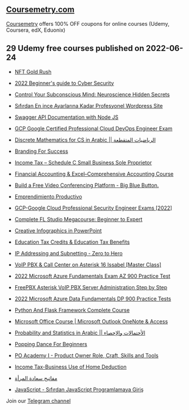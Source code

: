 ## [**Coursemetry.com**](https://coursemetry.com/)

[Coursemetry](https://coursemetry.com/) offers 100% OFF coupons for online courses (Udemy, Coursera, edX, Eduonix)

## **29 Udemy free courses published on 2022-06-24**

* [NFT Gold Rush](https://coursemetry.com/nft-gold-rush/)

* [2022 Beginner's guide to Cyber Security](https://coursemetry.com/2022-beginners-guide-to-cyber-security/)

* [Control Your Subconscious Mind: Neuroscience Hidden Secrets](https://coursemetry.com/control-your-subconscious-mind-neuroscience-hidden-secrets/)

* [Sıfırdan En ince Ayarlarına Kadar Profesyonel Wordpress Site](https://coursemetry.com/sifirdan-en-ince-ayarlarina-kadar-profesyonel-wordpress-site/)

* [Swagger API Documentation with Node JS](https://coursemetry.com/swagger-api-documentation-with-node-js/)

* [GCP Google Certified Professional Cloud DevOps Engineer Exam](https://coursemetry.com/gcp-google-certified-professional-cloud-devops-engineer-exam/)

* [Discrete Mathematics for CS in Arabic || الرياضيات المتقطعة](https://coursemetry.com/discrete-mathematics-for-cs-in-arabic-%d8%a7%d9%84%d8%b1%d9%8a%d8%a7%d8%b6%d9%8a%d8%a7%d8%aa-%d8%a7%d9%84%d9%85%d8%aa%d9%82%d8%b7%d8%b9%d8%a9/)

* [Branding For Success](https://coursemetry.com/branding-for-success/)

* [Income Tax – Schedule C Small Business Sole Proprietor](https://coursemetry.com/income-tax-schedule-c-small-business-sole-proprietor/)

* [Financial Accounting & Excel–Comprehensive Accounting Course](https://coursemetry.com/financial-accounting-excel-comprehensive-accounting-course/)

* [Build a Free Video Conferencing Platform - Big Blue Button.](https://coursemetry.com/build-a-free-video-conferencing-platform-big-blue-button/)

* [Emprendimiento Productivo](https://coursemetry.com/emprendimiento-productivo/)

* [GCP-Google Cloud Professional Security Engineer Exams [2022]](https://coursemetry.com/gcp-google-cloud-professional-security-engineer-exams-2022/)

* [Complete FL Studio Megacourse: Beginner to Expert](https://coursemetry.com/complete-fl-studio-megacourse-beginner-to-expert/)

* [Creative Infographics in PowerPoint](https://coursemetry.com/creative-infographics-in-powerpoint/)

* [Education Tax Credits & Education Tax Benefits](https://coursemetry.com/education-tax-credits-education-tax-benefits/)

* [IP Addressing and Subnetting - Zero to Hero](https://coursemetry.com/ip-addressing-and-subnetting-zero-to-hero/)

* [VoIP PBX & Call Center on Asterisk 16 Issabel [Master Class]](https://coursemetry.com/voip-pbx-call-center-on-asterisk-16-issabel-master-class/)

* [2022 Microsoft Azure Fundamentals Exam AZ 900 Practice Test](https://coursemetry.com/2022-microsoft-azure-fundamentals-exam-az-900-practice-test/)

* [FreePBX Asterisk VoIP PBX Server Administration Step by Step](https://coursemetry.com/freepbx-asterisk-voip-pbx-server-administration-step-by-step/)

* [2022 Microsoft Azure Data Fundamentals DP 900 Practice Tests](https://coursemetry.com/2022-microsoft-azure-data-fundamentals-dp-900-practice-tests/)

* [Python And Flask Framework Complete Course](https://coursemetry.com/python-and-flask-framework-complete-course/)

* [Microsoft Office Course | Microsoft Outlook OneNote & Access](https://coursemetry.com/microsoft-office-course-microsoft-outlook-onenote-access/)

* [Probability and Statistics in Arabic || الأحتمالات والإحصاء](https://coursemetry.com/probability-and-statistics-in-arabic-%d8%a7%d9%84%d8%a3%d8%ad%d8%aa%d9%85%d8%a7%d9%84%d8%a7%d8%aa-%d9%88%d8%a7%d9%84%d8%a5%d8%ad%d8%b5%d8%a7%d8%a1/)

* [Popping Dance For Beginners](https://coursemetry.com/popping-dance-for-beginners/)

* [PO Academy I - Product Owner Role, Craft, Skills and Tools](https://coursemetry.com/po-academy-i-product-owner-role-craft-skills-and-tools/)

* [Income Tax-Business Use of Home Deduction](https://coursemetry.com/income-tax-business-use-of-home-deduction/)

* [مفاتيح سعادة المرأة](https://coursemetry.com/%d9%85%d9%81%d8%a7%d8%aa%d9%8a%d8%ad-%d8%b3%d8%b9%d8%a7%d8%af%d8%a9-%d8%a7%d9%84%d9%85%d8%b1%d8%a3%d8%a9/)

* [JavaScript - Sıfırdan JavaScript Programlamaya Giriş](https://coursemetry.com/javascript-sifirdan-javascript-programlamaya-giris/)


Join our [Telegram channel](https://t.me/coursemetry)